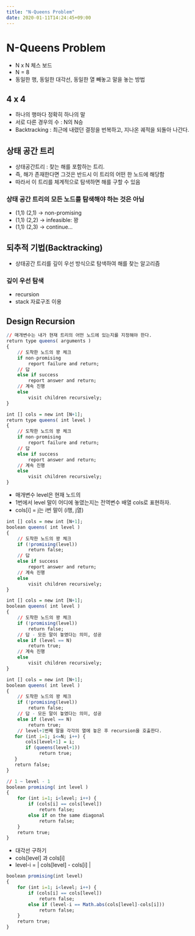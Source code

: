 ```yaml
---
title: "N-Queens Problem"
date: 2020-01-11T14:24:45+09:00
---
```


# N-Queens Problem

- N x N 체스 보드
- N = 8
- 동일한 행, 동일한 대각선, 동일한 열 빼놓고 말을 놓는 방법

## 4 x 4

- 하나의 행마다 정확히 하나의 말
- 서로 다른 경우의 수 : N의 N승
- Backtracking : 최근에 내렸던 결정을 번복하고, 지나온 궤적을 되돌아 나간다.

## 상태 공간 트리

- 상태공간트리 : 찾는 해를 포함하는 트리.
- 즉, 해가 존재한다면 그것은 반드시 이 트리의 어떤 한 노드에 해당함
- 따라서 이 트리를 체계적으로 탐색하면 해를 구할 수 있음

### 상태 공간 트리의 모든 노드를 탐색해야 하는 것은 아님

- (1,1) (2,1) -> non-promising
- (1,1) (2,2) -> infeasible: 꽝
- (1,1) (2,3) -> continue...

## 되추적 기법(Backtracking)

- 상태공간 트리를 깊이 우선 방식으로 탐색하여 해를 찾는 알고리즘

### 깊이 우선 탐색

- recursion
- stack 자료구조 이용

## Design Recursion

```r
// 매개변수는 내가 현재 트리의 어떤 노드에 있는지를 지정해야 한다.
return type queens( arguments )
{
    // 도착한 노드의 꽝 체크
    if non-promising
        report failure and return;
    // 답
    else if success
        report answer and return;
    // 계속 진행
    else
        visit children recursively;
}
```

```r
int [] cols = new int [N+1];
return type queens( int level )
{
    // 도착한 노드의 꽝 체크
    if non-promising
        report failure and return;
    // 답
    else if success
        report answer and return;
    // 계속 진행
    else
        visit children recursively;
}
```

- 매개변수 level은 현재 노드의 
- 1번에서 level 말이 어디에 놓였는지는 전역변수 배열 cols로 표현하자.
- cols[i] = j는 i번 말이 (i행, j열)

```r
int [] cols = new int [N+1];
boolean queens( int level )
{
    // 도착한 노드의 꽝 체크
    if (!promising(level))
        return false;
    // 답
    else if success
        report answer and return;
    // 계속 진행
    else
        visit children recursively;
}
```

```r
int [] cols = new int [N+1];
boolean queens( int level )
{
    // 도착한 노드의 꽝 체크
    if (!promising(level))
        return false;
    // 답 - 모든 말이 놓였다는 의미, 성공
    else if (level == N)
        return true;
    // 계속 진행
    else
        visit children recursively;
}
```

```r
int [] cols = new int [N+1];
boolean queens( int level )
{
    // 도착한 노드의 꽝 체크
    if (!promising(level))
        return false;
    // 답 - 모든 말이 놓였다는 의미, 성공
    else if (level == N)
        return true;
    // level+1번째 말을 각각의 열에 놓은 후 recursion을 호출한다.
   for (int i=1; i<=N; i++) {
       cols[level+1] = i;
       if (queens(level+1))
            return true;
   }
   return false;
}
```

```r
// 1 ~ level - 1
boolean promising( int level )
{
    for (int i=1; i<level; i++) {
        if (cols[i] == cols[level])
            return false;
        else if on the same diagonal
            return false;
    }
    return true;
}
```

- 대각선 구하기
- cols[level] 과 cols[i]
- level-i = | cols[level] - cols[i] |

```r
boolean promising(int level)
{
    for (int i=1; i<level; i++) {
        if (cols[i] == cols[level])
            return false;
        else if (level-i == Math.abs(cols[level]-cols[i]))
            return false;
    }
    return true;
}
```
